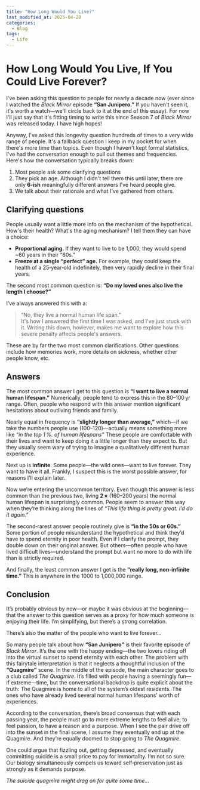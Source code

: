```yaml
---
title: "How Long Would You Live?"
last_modified_at: 2025-04-20
categories:
  - Blog
tags:
  - Life
---
```


# How Long Would You Live, If You Could Live Forever?

I've been asking this question to people for nearly a decade now (ever since I watched the *Black Mirror* episode **“San Junipero.”** If you haven't seen it, it's worth a watch—we'll circle back to it at the end of this essay). For now I'll just say that it's fitting timing to write this since Season 7 of *Black Mirror* was released today. I have high hopes!

Anyway, I've asked this longevity question hundreds of times to a very wide range of people. It's a fallback question I keep in my pocket for when there's more time than topics. Even though I haven't kept formal statistics, I've had the conversation enough to pull out themes and frequencies. Here's how the conversation typically breaks down:

1. Most people ask some clarifying questions  
2. They pick an age. Although I didn't tell them this until later, there are only **6‑ish** meaningfully different answers I've heard people give.  
3. We talk about their rationale and what I've gathered from others.

## Clarifying questions

People usually want a little more info on the mechanism of the hypothetical. How's their health? What's the aging mechanism? I tell them they can have a choice:

* **Proportional aging.** If they want to live to be 1,000, they would spend ~60 years in their “60s.”
* **Freeze at a single “perfect” age.** For example, they could keep the health of a 25‑year‑old indefinitely, then very rapidly decline in their final years.

The second most common question is: **“Do my loved ones also live the length I choose?”**  

I’ve always answered this with a:

> “No, they live a normal human life span.”  
> It's how I answered the first time I was asked, and I've just stuck with it. Writing this down, however, makes me want to explore how this severe penalty affects people's answers.

These are by far the two most common clarifications. Other questions include how memories work, more details on sickness, whether other people know, etc.

## Answers

The most common answer I get to this question is **“I want to live a normal human lifespan.”** Numerically, people tend to express this in the 80–100 yr range. Often, people who respond with this answer mention significant hesitations about outliving friends and family.  

Nearly equal in frequency is **“slightly longer than average,”** which—if we take the numbers people use (100–120)—actually means something more like *“in the top 1 %. of human lifespans”* These people are comfortable with their lives and want to keep doing it a little longer than they expect to. But they usually seem wary of trying to imagine a qualitatively different human experience.  

Next up is **infinite**. Some people—the wild ones—want to live forever. They want to have it all. Frankly, I suspect this is the worst possible answer, for reasons I’ll explain later.  

Now we’re entering the uncommon territory. Even though this answer is less common than the previous two, living **2 ×** (160–200 years) the normal human lifespan is surprisingly common. People seem to answer this way when they’re thinking along the lines of *“This life thing is pretty great. I’d do it again.”*  

The second‑rarest answer people routinely give is **“in the 50s or 60s.”** Some portion of people misunderstand the hypothetical and think they’d have to spend eternity in poor health. Even if I clarify the prompt, they double down on their original answer. But others—often people who have lived difficult lives—understand the prompt but want no more to do with life than is strictly required.  

And finally, the least common answer I get is the **“really long, non‑infinite time.”** This is anywhere in the 1000 to 1,000,000 range.

## Conclusion

It’s probably obvious by now—or maybe it was obvious at the beginning—that the answer to this question serves as a proxy for how much someone is enjoying their life. I’m simplifying, but there’s a strong correlation.

There’s also the matter of the people who want to live forever…  

So many people talk about how **“San Junipero”** is their favorite episode of *Black Mirror*. It’s the one with the happy ending—the two lovers riding off into the virtual sunset to spend eternity with each other. The problem with this fairytale interpretation is that it neglects a thoughtful inclusion of the **“Quagmire”** scene. In the middle of the episode, the main character goes to a club called *The Quagmire*. It’s filled with people having a seemingly fun—if extreme—time, but the conversational backdrop is quite explicit about the truth: The Quagmire is home to all of the system’s oldest residents. The ones who have already lived several normal human lifespans’ worth of experiences.  

According to the conversation, there’s broad consensus that with each passing year, the people must go to more extreme lengths to feel alive, to feel passion, to have a reason and a purpose. When I see the pair drive off into the sunset in the final scene, I assume they eventually end up at the Quagmire. And they’re equally doomed to stop going to *The Quagmire*.  

One could argue that fizzling out, getting depressed, and eventually committing suicide is a small price to pay for immortality. I’m not so sure. Our biology simultaneously compels us toward self‑preservation just as strongly as it demands purpose.  

*The suicide quagmire might drag on for quite some time…*












